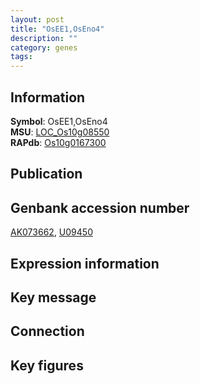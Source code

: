 ```yaml
---
layout: post
title: "OsEE1,OsEno4"
description: ""
category: genes
tags: 
---
```


## Information
__Symbol__: OsEE1,OsEno4  
__MSU__: [LOC_Os10g08550](http://rice.plantbiology.msu.edu/cgi-bin/ORF_infopage.cgi?orf=LOC_Os10g08550)  
__RAPdb__: [Os10g0167300](http://rapdb.dna.affrc.go.jp/viewer/gbrowse_details/irgsp1?name=Os10g0167300)  

## Publication

## Genbank accession number
[AK073662](http://www.ncbi.nlm.nih.gov/nuccore/AK073662), [U09450](http://www.ncbi.nlm.nih.gov/nuccore/U09450)

## Expression information

## Key message

## Connection

## Key figures


